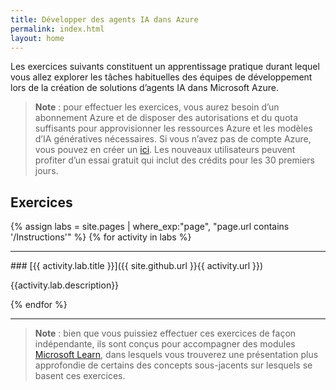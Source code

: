 ```yaml
---
title: Développer des agents IA dans Azure
permalink: index.html
layout: home
---
```


Les exercices suivants constituent un apprentissage pratique durant lequel vous allez explorer les tâches habituelles des équipes de développement lors de la création de solutions d’agents IA dans Microsoft Azure.

> **Note** : pour effectuer les exercices, vous aurez besoin d’un abonnement Azure et de disposer des autorisations et du quota suffisants pour approvisionner les ressources Azure et les modèles d’IA génératives nécessaires. Si vous n’avez pas de compte Azure, vous pouvez en créer un [ici](https://azure.microsoft.com/free). Les nouveaux utilisateurs peuvent profiter d’un essai gratuit qui inclut des crédits pour les 30 premiers jours.

## Exercices

{% assign labs = site.pages | where_exp:"page", "page.url contains '/Instructions'" %} {% for activity in labs  %}
<hr>
### [{{ activity.lab.title }}]({{ site.github.url }}{{ activity.url }})

{{activity.lab.description}}

{% endfor %}

<hr>

> **Note** : bien que vous puissiez effectuer ces exercices de façon indépendante, ils sont conçus pour accompagner des modules [Microsoft Learn](https://learn.microsoft.com/training/paths/develop-ai-agents-on-azure/), dans lesquels vous trouverez une présentation plus approfondie de certains des concepts sous-jacents sur lesquels se basent ces exercices.
